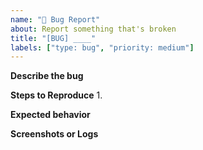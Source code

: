 ```yaml
---
name: "🐞 Bug Report"
about: Report something that's broken
title: "[BUG] ____"
labels: ["type: bug", "priority: medium"]
---
```


**Describe the bug**


**Steps to Reproduce**
1. 


**Expected behavior**


**Screenshots or Logs**

